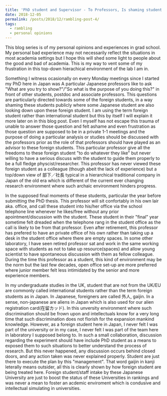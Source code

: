 ```yaml
---
title: 'PhD student and Supervisor - To Professors, Is shaming student in front of other people a fetish of yours?"'
date: 2018-12-05
permalink: /posts/2018/12/rambling-post-4/
tags:
  - rambling
  - personal opinions
---
```


This blog series is of my personal opinions and experiences in grad school. My personal bad experience may not necessarily reflect the situations in most academia settings but I hope this will shed some light to people about the good and bad of academia. This is my way to vent some of my frustration in this top-down hierachical environment of the lab I am in.

Something I witness ocasionally on every Monday meetings since I started my PhD here in Japan was A particular Japanese professors like to ask "What are you try to show?"/"So what is the purpose of you doing this?" in front of other students, postdoc and associate professors. This questions are particularly directed towards some of the foreign students, in a way shaming these students publicly where some Japanese student are also looking down upon these foreign student. I am using the term foreign student rather than international student but this by itself I will explain it more later on in this blog post. Even I myself has not escape this trauma of unable to answer those question and felt ashame and even frustration as those question are supposed to be in a private 1-1 meetings and the purpose of doing a particular analysis or studies should be discussed with the professors prior as the role of that professors should have played as an advisor to these foreign students. This particular professor give all the freedoms to these foreign student "to do whatever they like" but never willing to have a serious discuss with the student to guide them properly to be a full fledge physcist/researcher. This professor has never viewed these foreign student as a colleague (though abeit the lack of experience) but a top/down view of 部下／社長 typical in a hierarchical traditional company in Japan of the old era which is different of the current ever changing research environment where such archaic environment hinders progress. 

In the supposed final moments of these students, particular the year before submitting the PhD thesis. This professor will sit confortably in his own lair aka. office, and call these student into his/her office via the school telephone line whenever he likes/free without any prior apointment/discussion with the student. These student in their "final" year sometime felt dreaded when the telephone rang in the student office as the call is likely to be from that professor. Even after retirement, this professor has prefered to have an private office of his own rather than taking up a desk in the student office where there are empty spaces. In some other laboratory, I have seen retired professor sat and work in the same working space with students as not to take up resource(spaces) and allow young scientist to have spontaneous discussion with them as fellow colleague. During the time this professor as a student, this kind of environment may be the norm but the last few decades, open office set-up are more preferred where junior member felt less intimidated by the senior and more experience members.

In my undergraduate studies in the UK, student that are not from the UK/EU are commonly called international students rather than the term foreign students as in Japan. In Japanese, foreigners are called 外人, gaijin. In a sense, non-japanese are aliens in Japan which is also used for our alien registration card(在留カッド). In this unversity environment where such discrimination should be frown upon and intellectuals know for a very long time that such discrimination does not florish for the expansion mankind knowledge. However, as a foreign student here in Japan, I never felt I was part of the university or in my case, I never felt I was part of the team here in laboratory I supposed belong to. In such a small collaboration, discussion regarding the experiment should have include PhD student as a means to exposed them to such situations to better understand the process of research. But this never happened, any discussion occurs behind closed doors, and any action taken was never explained properly. Student are just there to execute the plan by this "management". That word gaijin in kanji leterally means outsider, all this is clearly shown by how foreign student are being treated here. Foreign student/staff intake by these Japanese University are just to boost the status of these Universities  in rankings and was never a mean to foster an acdemic enviroment which is condusive and intellectual simulating in universities.
